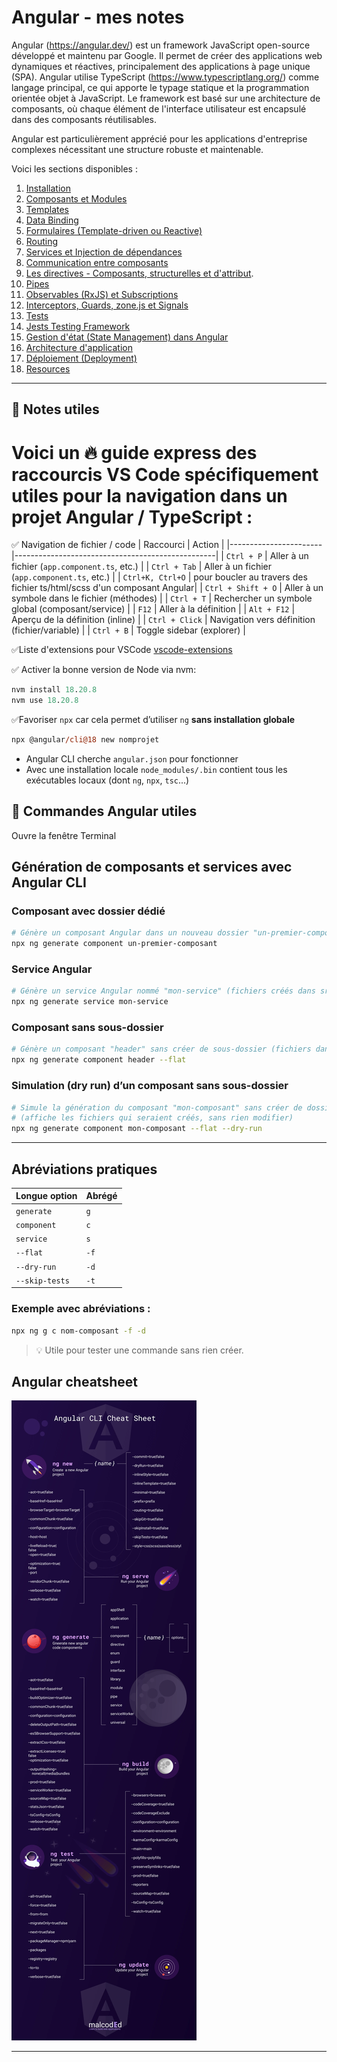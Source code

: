 # Angular - mes notes

Angular (https://angular.dev/) est un framework JavaScript open-source développé et maintenu par Google. Il permet de créer des applications web dynamiques et réactives, principalement des applications à page unique (SPA). Angular utilise TypeScript (https://www.typescriptlang.org/) comme langage principal, ce qui apporte le typage statique et la programmation orientée objet à JavaScript. Le framework est basé sur une architecture de composants, où chaque élément de l'interface utilisateur est encapsulé dans des composants réutilisables.


Angular est particulièrement apprécié pour les applications d'entreprise complexes nécessitant une structure robuste et maintenable.

Voici les sections disponibles :

1. [Installation](docs/01-angular-install.md)
2. [Composants et Modules](docs/02-angular-modules-components.md)
3. [Templates](docs/03-angular-templates.md)
4. [Data Binding](docs/04-angular-data-binding.md)
5. [Formulaires (Template-driven ou Reactive)](docs/05-angular-forms.md)
6. [Routing](docs/06-angular-routing.md)
7. [Services et Injection de dépendances](docs/07-angular-services.md)
8. [Communication entre composants](docs/08-angular-component-communication.md)
9. [Les directives - Composants, structurelles et d'attribut](docs/09-angular-custom-directives-guide).
10. [Pipes](docs/10-angular-pipes.md)
11. [Observables (RxJS) et Subscriptions](docs/11-angular-promises-rxjs-observables.md)
12. [Interceptors, Guards, zone.js et Signals](docs/12-angular-interceptors-guards-zonejs-signals.md)
13. [Tests](docs/13-angular-tests.md)
14. [Jests Testing Framework](docs/14-angular-tests-jest.md)
15. [Gestion d'état (State Management) dans Angular](docs/15-angular-state-management.md)
16. [Architecture d'application ](docs/16-angular-architecture.md)
17. [Déploiement (Deployment)](docs/17-angular-deploiement.md)
18. [Resources](docs/18-angular-resources.md)

---

## 📌 Notes utiles



# Voici un 🔥 guide express des raccourcis VS Code spécifiquement utiles pour la navigation dans un projet Angular / TypeScript :

✅ Navigation de fichier / code
| Raccourci             | Action                                           |
|-----------------------|--------------------------------------------------|
| `Ctrl + P`            | Aller à un fichier (`app.component.ts`, etc.)    |
| `Ctrl + Tab`          | Aller à un fichier (`app.component.ts`, etc.)    |
| `Ctrl+K, Ctrl+O`      | pour boucler au travers des fichier ts/html/scss d'un composant Angular|
| `Ctrl + Shift + O`    | Aller à un symbole dans le fichier (méthodes)    |
| `Ctrl + T`            | Rechercher un symbole global (composant/service) |
| `F12`                 | Aller à la définition                            |
| `Alt + F12`           | Aperçu de la définition (inline)                 |
| `Ctrl + Click`        | Navigation vers définition (fichier/variable)    |
| `Ctrl + B`            | Toggle sidebar (explorer)                        |


✅Liste d'extensions pour VSCode
[vscode-extensions](./tools/list-extensions.txt)


 ✅ Activer la bonne version de Node via nvm: 
```ps
nvm install 18.20.8
nvm use 18.20.8
```
✅Favoriser `npx` car cela permet d’utiliser `ng` **sans installation globale**
```ps
npx @angular/cli@18 new nomprojet
```
- Angular CLI cherche `angular.json` pour fonctionner
- Avec une installation locale `node_modules/.bin` contient tous les exécutables locaux (dont `ng`, `npx`, `tsc`...)



## 🧪 Commandes Angular utiles
Ouvre la fenêtre Terminal

## Génération de composants et services avec Angular CLI

### Composant avec dossier dédié
```bash
# Génère un composant Angular dans un nouveau dossier "un-premier-composant"
npx ng generate component un-premier-composant
```

### Service Angular
```bash
# Génère un service Angular nommé "mon-service" (fichiers créés dans src/app)
npx ng generate service mon-service
```

### Composant sans sous-dossier
```bash
# Génère un composant "header" sans créer de sous-dossier (fichiers dans le dossier courant)
npx ng generate component header --flat
```

### Simulation (dry run) d’un composant sans sous-dossier
```bash
# Simule la génération du composant "mon-composant" sans créer de dossier
# (affiche les fichiers qui seraient créés, sans rien modifier)
npx ng generate component mon-composant --flat --dry-run
```

---

## Abréviations pratiques

| Longue option              | Abrégé  |
|---------------------------|---------|
| `generate`                | `g`     |
| `component`               | `c`     |
| `service`                 | `s`     |
| `--flat`                  | `-f`    |
| `--dry-run`               | `-d`    |
| `--skip-tests`            | `-t`    |

### Exemple avec abréviations :
```bash
npx ng g c nom-composant -f -d
```

> 💡 Utile pour tester une commande sans rien créer.



## Angular cheatsheet
![Angular cheatsheet](images/angular-cli-cheat-sheet.9X-IsgXf_yph9l.webp)

---

